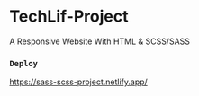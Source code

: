 # TechLif-Project
A Responsive Website With HTML &amp; SCSS/SASS

### `Deploy`
https://sass-scss-project.netlify.app/
